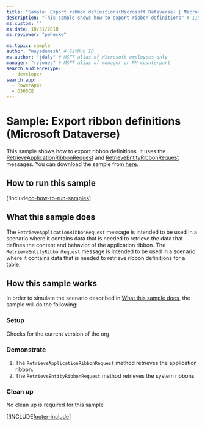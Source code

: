 ```yaml
---
title: "Sample: Export ribbon definitions(Microsoft Dataverse) | Microsoft Docs" # Intent and product brand in a unique string of 43-59 chars including spaces
description: "This sample shows how to export ribbon definitions" # 115-145 characters including spaces. This abstract displays in the search result.
ms.custom: ""
ms.date: 10/31/2018
ms.reviewer: "pehecke"

ms.topic: sample
author: "mayadumesh" # GitHub ID
ms.author: "jdaly" # MSFT alias of Microsoft employees only
manager: "ryjones" # MSFT alias of manager or PM counterpart
search.audienceType: 
  - developer
search.app: 
  - PowerApps
  - D365CE
---
```

# Sample: Export ribbon definitions (Microsoft Dataverse)



This sample shows how to export ribbon definitions. It uses the [RetrieveApplicationRibbonRequest](/dotnet/api/microsoft.crm.sdk.messages.retrieveapplicationribbonrequest) and [RetrieveEntityRibbonRequest](/dotnet/api/microsoft.crm.sdk.messages.retrieveentityribbonrequest) messages. You can download the sample from [here](https://github.com/microsoft/PowerApps-Samples/tree/master/cds/orgsvc/C%23/ExportRibbonDefinitions).


## How to run this sample

[!include[cc-how-to-run-samples](../../includes/cc-how-to-run-samples.md)]

## What this sample does

The `RetrieveApplicationRibbonRequest` message is intended to be used in a scenario where it contains data that is needed to retrieve the data that defines the content and behavior of the application ribbon. The `RetrieveEntityRibbonRequest` message is intended to be used in a scenario where it contains data that is needed to retrieve ribbon definitions for a table.

## How this sample works

In order to simulate the scenario described in [What this sample does](#what-this-sample-does), the sample will do the following:

### Setup

Checks for the current version of the org.

### Demonstrate

1. The `RetrieveApplicationRibbonRequest` method retrieves the application ribbon.
2. The `RetrieveEntityRibbonRequest` method retrieves the system ribbons

### Clean up

No clean up is required for this sample


[!INCLUDE[footer-include](../../../../includes/footer-banner.md)]
